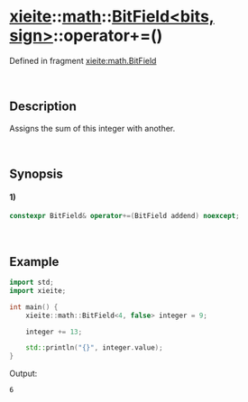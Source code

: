 # [xieite](../../../../../xieite.md)\:\:[math](../../../../../math.md)\:\:[BitField<bits, sign>](../../../../bit_field.md)\:\:operator+=\(\)
Defined in fragment [xieite:math.BitField](../../../../../../../src/math/bit_field.cpp)

&nbsp;

## Description
Assigns the sum of this integer with another.

&nbsp;

## Synopsis
#### 1)
```cpp
constexpr BitField& operator+=(BitField addend) noexcept;
```

&nbsp;

## Example
```cpp
import std;
import xieite;

int main() {
    xieite::math::BitField<4, false> integer = 9;

    integer += 13;

    std::println("{}", integer.value);
}
```
Output:
```
6
```
